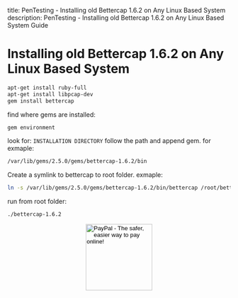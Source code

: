 title: PenTesting - Installing old Bettercap 1.6.2 on Any Linux Based System
description: PenTesting - Installing old Bettercap 1.6.2 on Any Linux Based System Guide

# Installing old Bettercap 1.6.2 on Any Linux Based System

```bash
apt-get install ruby-full
apt-get install libpcap-dev
gem install bettercap
```

find where gems are installed:

```bash
gem environment
```

look for: `INSTALLATION DIRECTORY`
follow the path and append gem. for exmaple:

```bash
/var/lib/gems/2.5.0/gems/bettercap-1.6.2/bin
```

Create a symlink to bettercap to root folder. exmaple:

```bash
ln -s /var/lib/gems/2.5.0/gems/bettercap-1.6.2/bin/bettercap /root/bettercap-1.6.2
```

run from root folder:

```bash
./bettercap-1.6.2
```

<!-- Donation Button -->
<form action="https://www.paypal.com/cgi-bin/webscr" method="post" target="_top" align="center"><input type="hidden" name="cmd" value="_s-xclick"><input type="hidden" name="hosted_button_id" value="Q94AU5RUD4X6A"><input type="image" src="https://raw.githubusercontent.com/fire1ce/3os.org/gh-pages/assets/images/beerDonation.png" width="150px" border="0" name="submit" alt="PayPal - The safer, easier way to pay online!"></form>
<!-- Donation Button -->

